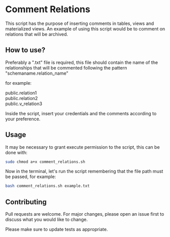 # Comment Relations

This script has the purpose of inserting comments in tables, views and materialized views. An example of using this script would be to comment on relations that will be archived.

## How to use?

Preferably a ".txt" file is required, this file should contain the name of the relationships that will be commented following the pattern "schemaname.relation_name"

for example:

public.relation1\
public.relation2\
public.v_relation3


Inside the script, insert your credentials and the comments according to your preference.

## Usage
It may be necessary to grant execute permission to the script, this can be done with:
```bash
sudo chmod a+x comment_relations.sh
```

Now in the terminal, let's run the script remembering that the file path must be passed, for example:


```bash
bash comment_relations.sh example.txt
```

## Contributing

Pull requests are welcome. For major changes, please open an issue first
to discuss what you would like to change.

Please make sure to update tests as appropriate.

